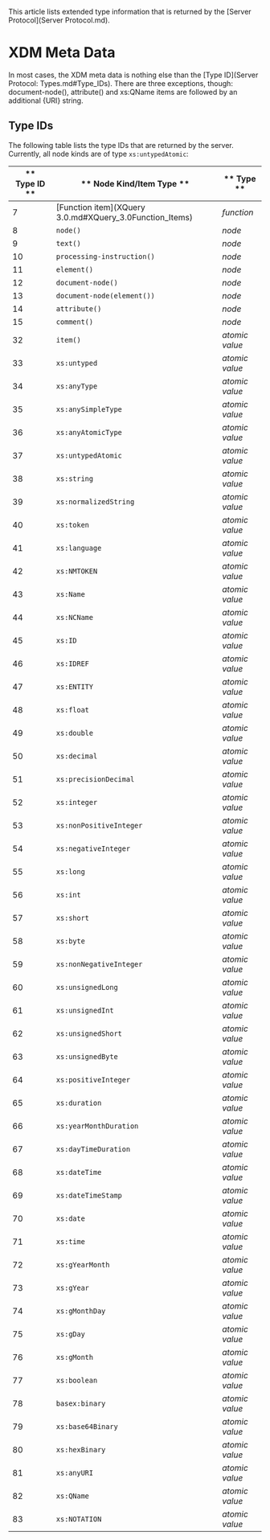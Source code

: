  


 
This article lists extended type information that is returned by the [Server Protocol](Server Protocol.md). 

 
# XDM Meta Data

In most cases, the XDM meta data is nothing else than the [Type ID](Server Protocol: Types.md#Type_IDs). There are three exceptions, though: document-node(), attribute() and xs:QName items are followed by an additional {URI} string. 


## Type IDs

The following table lists the type IDs that are returned by the server. Currently, all node kinds are of type `xs:untypedAtomic`: 


** Type ID ** | ** Node Kind/Item Type ** | ** Type **
------------- | ------------------------- | ----------
 7  | [Function item](XQuery 3.0.md#XQuery_3.0Function_Items) | _function_
 8  | `node()` | _node_
 9  | `text()` | _node_
 10  | `processing-instruction()` | _node_
 11  | `element()` | _node_
 12  | `document-node()` | _node_
 13  | `document-node(element())` | _node_
 14  | `attribute()` | _node_
 15  | `comment()` | _node_
 32  | `item()` | _atomic value_
 33  | `xs:untyped` | _atomic value_
 34  | `xs:anyType` | _atomic value_
 35  | `xs:anySimpleType` | _atomic value_
 36  | `xs:anyAtomicType` | _atomic value_
 37  | `xs:untypedAtomic` | _atomic value_
 38  | `xs:string` | _atomic value_
 39  | `xs:normalizedString` | _atomic value_
 40  | `xs:token` | _atomic value_
 41  | `xs:language` | _atomic value_
 42  | `xs:NMTOKEN` | _atomic value_
 43  | `xs:Name` | _atomic value_
 44  | `xs:NCName` | _atomic value_
 45  | `xs:ID` | _atomic value_
 46  | `xs:IDREF` | _atomic value_
 47  | `xs:ENTITY` | _atomic value_
 48  | `xs:float` | _atomic value_
 49  | `xs:double` | _atomic value_
 50  | `xs:decimal` | _atomic value_
 51  | `xs:precisionDecimal` | _atomic value_
 52  | `xs:integer` | _atomic value_
 53  | `xs:nonPositiveInteger` | _atomic value_
 54  | `xs:negativeInteger` | _atomic value_
 55  | `xs:long` | _atomic value_
 56  | `xs:int` | _atomic value_
 57  | `xs:short` | _atomic value_
 58  | `xs:byte` | _atomic value_
 59  | `xs:nonNegativeInteger` | _atomic value_
 60  | `xs:unsignedLong` | _atomic value_
 61  | `xs:unsignedInt` | _atomic value_
 62  | `xs:unsignedShort` | _atomic value_
 63  | `xs:unsignedByte` | _atomic value_
 64  | `xs:positiveInteger` | _atomic value_
 65  | `xs:duration` | _atomic value_
 66  | `xs:yearMonthDuration` | _atomic value_
 67  | `xs:dayTimeDuration` | _atomic value_
 68  | `xs:dateTime` | _atomic value_
 69  | `xs:dateTimeStamp` | _atomic value_
 70  | `xs:date` | _atomic value_
 71  | `xs:time` | _atomic value_
 72  | `xs:gYearMonth` | _atomic value_
 73  | `xs:gYear` | _atomic value_
 74  | `xs:gMonthDay` | _atomic value_
 75  | `xs:gDay` | _atomic value_
 76  | `xs:gMonth` | _atomic value_
 77  | `xs:boolean` | _atomic value_
 78  | `basex:binary` | _atomic value_
 79  | `xs:base64Binary` | _atomic value_
 80  | `xs:hexBinary` | _atomic value_
 81  | `xs:anyURI` | _atomic value_
 82  | `xs:QName` | _atomic value_
 83  | `xs:NOTATION` | _atomic value_
